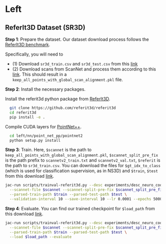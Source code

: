 # Left

## ReferIt3D Dataset (SR3D)

**Step 1**: Prepare the dataset. Our dataset download process follows the [ReferIt3D benchmark](https://github.com/referit3d/referit3d).

Specifically, you will need to
- (1) Download `sr3d_train.csv` and `sr3d_test.csv` from this [link](https://drive.google.com/drive/folders/1DS4uQq7fCmbJHeE-rEbO8G1-XatGEqNV)
- (2) Download scans from ScanNet and process them according to this [link](https://github.com/referit3d/referit3d/blob/eccv/referit3d/data/scannet/README.md). This should result in a `keep_all_points_with_global_scan_alignment.pkl` file.


**Step 2**: Install the necessary packages.


Install the referit3d python package from [ReferIt3D](https://github.com/referit3d/referit3d).
```bash
  git clone https://github.com/referit3d/referit3d
  cd referit3d
  pip install -e .
```

Compile CUDA layers for [PointNet++](http://arxiv.org/abs/1706.02413).
```bash
  cd left/nn/point_net_pp/pointnet2
  python setup.py install
```

**Step 3**: Train. Here, `$scannet` is the path to `keep_all_points_with_global_scan_alignment.pkl`, `$scannet_split_pre_fix` is the path prefix to `scannetv2_train.txt` and `scannetv2_val.txt`, `$referit` is the path to `sr3d_train.csv`. You can download the files for `$gt_idx_to_class` (which is used for classification supervision, as in NS3D) and `$train`, `$test` from this download [link](https://downloads.cs.stanford.edu/viscam/LEFT/ReferIt3D.zip).

```bash
jac-run scripts/trainval-referit3d.py --desc experiments/desc_neuro_codex_referit3d.py \
  --scannet-file $scannet --scannet-split-pre-fix $scannet_split_pre_fix --referit3D-file $referit --gt-idx-to-class $gt_idx_to_class \
  --parsed-train-path $train --parsed-test-path $test \
  --validation-interval 10 --save-interval 10 --lr 0.0001 --epochs 5000

```

**Step 4**: Evaluate. You can find our trained checkpoint for `$load_path` from this download [link](https://downloads.cs.stanford.edu/viscam/LEFT/ReferIt3D.zip).

```bash
jac-run scripts/trainval-referit3d.py --desc experiments/desc_neuro_codex_referit3d.py \
  --scannet-file $scannet --scannet-split-pre-fix $scannet_split_pre_fix --referit3D-file $referit --gt-idx-to-class $gt_idx_to_class \
  --parsed-train-path $train --parsed-test-path $test \
  --load $load_path --evaluate
```

